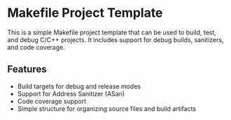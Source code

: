 # Makefile Project Template

This is a simple Makefile project template that can be used to build, test, and debug C/C++ projects. It includes support for debug builds, sanitizers, and code coverage.

## Features

- Build targets for debug and release modes
- Support for Address Sanitizer (ASan)
- Code coverage support
- Simple structure for organizing source files and build artifacts
